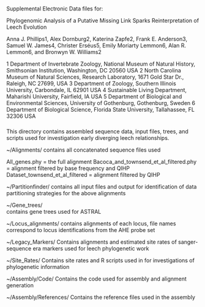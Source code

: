 ###

Supplemental Electronic Data files for:

Phylogenomic Analysis of a Putative Missing Link Sparks Reinterpretation of Leech Evolution 

Anna J. Phillips1, Alex Dornburg2, Katerina Zapfe2, Frank E. Anderson3, Samuel W. James4, Christer Erséus5, Emily Moriarty Lemmon6, Alan R. Lemmon6, and Bronwyn W. Williams2

1 Department of Invertebrate Zoology, National Museum of Natural History, Smithsonian Institution, Washington, DC 20560 USA
2 North Carolina Museum of Natural Sciences, Research Laboratory, 1671 Gold Star Dr., Raleigh, NC 27699, USA
3 Department of Zoology, Southern Illinois University, Carbondale, IL 62901 USA
4 Sustainable Living Department, Maharishi University, Fairfield, IA USA
5 Department of Biological and Environmental Sciences, University of Gothenburg, Gothenburg, Sweden
6 Department of Biological Science, Florida State University, Tallahassee, FL 32306 USA

###

This directory contains assembled sequence data, input files, trees, and scripts used for investigation early diverging leech relationships. 

~/Alignments/
contains all concatenated sequence files used 

All_genes.phy = the full alignment
Bacoca_and_townsend_et_al_filtered.phy = alignment filtered by base frequency and QIHP
Dataset_townsend_et_al_filtered = alignment filtered by QIHP

~/Partitionfinder/
contains all input files and output for identification of data partitioning strategies for the above alignments

~/Gene_trees/	
contains gene trees used for ASTRAL

~/Locus_alignments/ 
contains alignments of each locus, file names correspond to locus identifications from the AHE probe set

~/Legacy_Markers/
Contains alignments and estimated site rates of sanger-sequence era markers used for leech phylogenetic work

~/Site_Rates/
Contains site rates and R scripts used in for investigations of phylogenetic information

~/Assembly/Code/
Contains the code used for assembly and alignment generation

~/Assembly/References/
Contains the reference files used in the assembly

